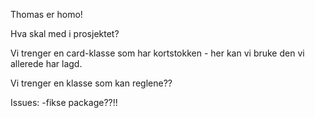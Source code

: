 Thomas er homo!

Hva skal med i prosjektet?

Vi trenger en card-klasse som har kortstokken - her kan vi bruke den vi allerede har lagd.

Vi trenger en klasse som kan reglene??

Issues:
-fikse package??!!

